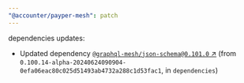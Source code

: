 ```yaml
---
"@accounter/payper-mesh": patch
---
```

dependencies updates:
  - Updated dependency [`@graphql-mesh/json-schema@0.101.0` ↗︎](https://www.npmjs.com/package/@graphql-mesh/json-schema/v/0.101.0) (from `0.100.14-alpha-20240624090904-0efa06eac80c025d51493ab4732a288c1d53fac1`, in `dependencies`)
